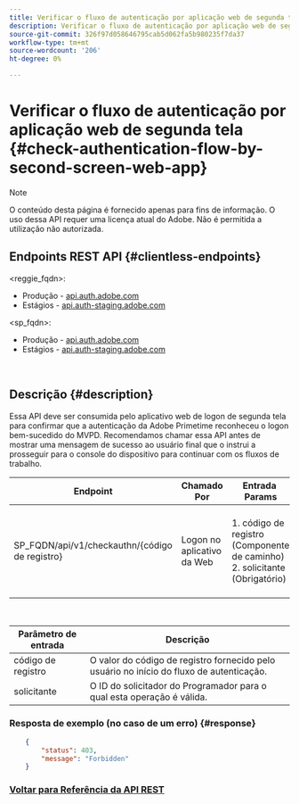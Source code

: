 ```yaml
---
title: Verificar o fluxo de autenticação por aplicação web de segunda tela
description: Verificar o fluxo de autenticação por aplicação web de segunda tela
source-git-commit: 326f97d058646795cab5d062fa5b980235f7da37
workflow-type: tm+mt
source-wordcount: '206'
ht-degree: 0%

---
```



# Verificar o fluxo de autenticação por aplicação web de segunda tela {#check-authentication-flow-by-second-screen-web-app}

>[!NOTE]
>
>O conteúdo desta página é fornecido apenas para fins de informação. O uso dessa API requer uma licença atual do Adobe. Não é permitida a utilização não autorizada.

## Endpoints REST API {#clientless-endpoints}

&lt;reggie_fqdn>:

* Produção - [api.auth.adobe.com](http://api.auth.adobe.com/)
* Estágios - [api.auth-staging.adobe.com](http://api.auth-staging.adobe.com/)

&lt;sp_fqdn>:

* Produção - [api.auth.adobe.com](http://api.auth.adobe.com/)
* Estágios - [api.auth-staging.adobe.com](http://api.auth-staging.adobe.com/)

</br>

## Descrição {#description}

Essa API deve ser consumida pelo aplicativo web de logon de segunda tela para confirmar que a autenticação da Adobe Primetime reconheceu o logon bem-sucedido do MVPD. Recomendamos chamar essa API antes de mostrar uma mensagem de sucesso ao usuário final que o instrui a prosseguir para o console do dispositivo para continuar com os fluxos de trabalho.


| Endpoint | Chamado  </br>Por | Entrada   </br>Params | HTTP  </br>Método | Resposta | HTTP  </br>Resposta |
| --- | --- | --- | --- | --- | --- |
| SP_FQDN/api/v1/checkauthn/{código de registro} | Logon no aplicativo da Web | 1. código de registro  </br>    (Componente de caminho)</br>2.  solicitante  </br>    (Obrigatório) | GET | XML ou JSON contendo detalhes do erro, se não tiver êxito. | 200 - Sucesso   </br>403 - Proibido |

</br>

| Parâmetro de entrada | Descrição |
| ----------------- | --------------------------------------------------------------------------------------------- |
| código de registro | O valor do código de registro fornecido pelo usuário no início do fluxo de autenticação. |
| solicitante | O ID do solicitador do Programador para o qual esta operação é válida. |


### Resposta de exemplo (no caso de um erro) {#response}

```JSON
    {
        "status": 403,
        "message": "Forbidden"
    }
```

### [Voltar para Referência da API REST](/help/authentication/rest-api-reference.md)

